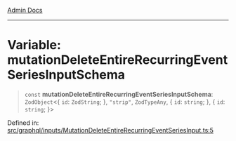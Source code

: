 [Admin Docs](/)

***

# Variable: mutationDeleteEntireRecurringEventSeriesInputSchema

> `const` **mutationDeleteEntireRecurringEventSeriesInputSchema**: `ZodObject`\<\{ `id`: `ZodString`; \}, `"strip"`, `ZodTypeAny`, \{ `id`: `string`; \}, \{ `id`: `string`; \}\>

Defined in: [src/graphql/inputs/MutationDeleteEntireRecurringEventSeriesInput.ts:5](https://github.com/Sourya07/talawa-api/blob/aac5f782223414da32542752c1be099f0b872196/src/graphql/inputs/MutationDeleteEntireRecurringEventSeriesInput.ts#L5)
